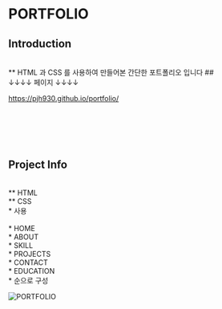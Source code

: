 # PORTFOLIO

## Introduction

</br>
** HTML 과 CSS 를 사용하여 만들어본 간단한 포트폴리오 입니다 ## </br>
↓↓↓↓ 페이지 ↓↓↓↓ </br>

https://pjh930.github.io/portfolio/

</br></br></br></br>
## Project Info

</br>
** HTML</br>
** CSS</br>
* 사용
</br>
</br>
* HOME</br>
* ABOUT</br>
* SKILL</br>
* PROJECTS</br>
* CONTACT</br>
* EDUCATION</br>
* 순으로 구성

![PORTFOLIO](https://github.com/PJH930/portfolio/assets/117810524/d2471216-4ffd-424e-a136-e5b08cafd550)


</br></br>










